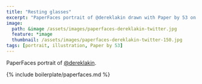 ```yaml
---
title: "Resting glasses"
excerpt: "PaperFaces portrait of @dereklakin drawn with Paper by 53 on an iPad."
image: 
  path: &image /assets/images/paperfaces-dereklakin-twitter.jpg 
  feature: *image
  thumbnail: /assets/images/paperfaces-dereklakin-twitter-150.jpg
tags: [portrait, illustration, Paper by 53]
---
```


PaperFaces portrait of [@dereklakin](https://twitter.com/dereklakin).

{% include boilerplate/paperfaces.md %}
